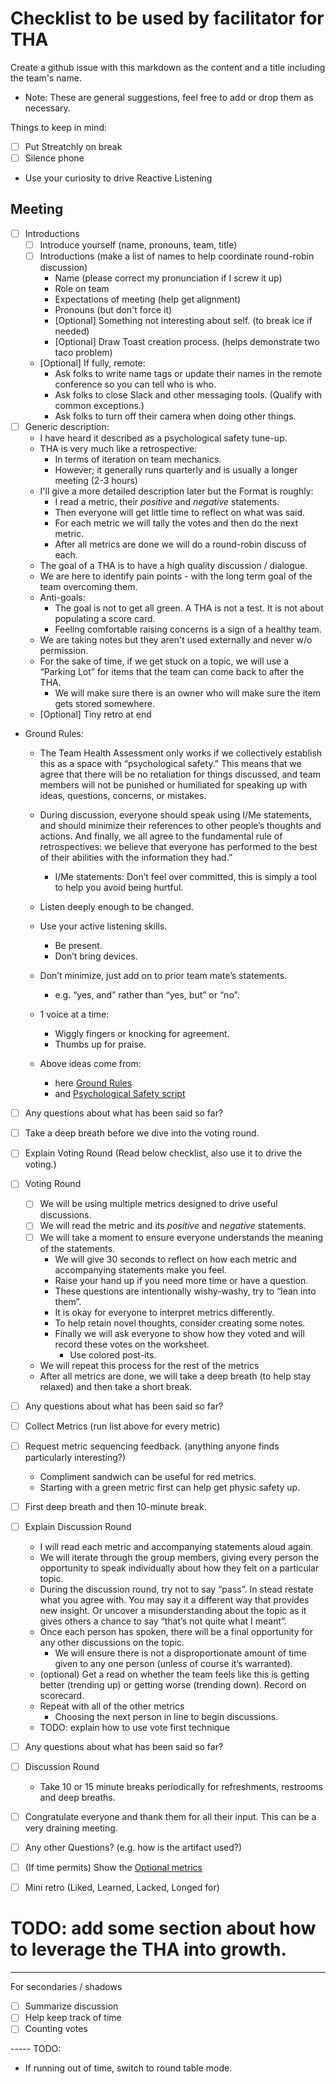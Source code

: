 # Checklist to be used by facilitator for THA
Create a github issue with this markdown as the content and a title including the team's name.
- Note: These are general suggestions, feel free to add or drop them as necessary.

Things to keep in mind:
- [ ] Put Streatchly on break
- [ ] Silence phone
- Use your curiosity to drive Reactive Listening

## Meeting
- [ ] Introductions
    - [ ] Introduce yourself (name, pronouns, team, title)
    - [ ] Introductions (make a list of names to help coordinate round-robin discussion)
        - Name (please correct my pronunciation if I screw it up)
        - Role on team
        - Expectations of meeting (help get alignment)
        - Pronouns (but don't force it)
        - [Optional] Something not interesting about self. (to break ice if needed)
        - [Optional] Draw Toast creation process. (helps demonstrate two taco problem)
    - [Optional] If fully, remote: 
        - Ask folks to write name tags or update their names in the remote conference so you can tell who is who.
        - Ask folks to close Slack and other messaging tools. (Qualify with common exceptions.)
        - Ask folks to turn off their camera when doing other things.
- [ ] Generic description:
    - I have heard it described as a psychological safety tune-up.
    - THA is very much like a retrospective:
        - In terms of iteration on team mechanics.
        - However; it generally runs quarterly and is usually a longer meeting (2-3 hours)
    - I'll give a more detailed description later but the Format is roughly:
        - I read a metric, their *positive* and *negative* statements.
        - Then everyone will get little time to reflect on what was said.
        - For each metric we will tally the votes and then do the next metric.
        - After all metrics are done we will do a round-robin discuss of each.
    - The goal of a THA is to have a high quality discussion / dialogue.
    - We are here to identify pain points - with the long term goal of the team overcoming them.
    - Anti-goals:
        - The goal is not to get all green. A THA is not a test. It is not about populating a score card.
        - Feeling comfortable raising concerns is a sign of a healthy team.
    - We are taking notes but they aren't used externally and never w/o permission.
    - For the sake of time, if we get stuck on a topic, we will use a “Parking Lot” for items that the team can come back to after the THA.
        - We will make sure there is an owner who will make sure the item gets stored somewhere.
    - [Optional] Tiny retro at end
    
- Ground Rules:
    - The Team Health Assessment only works if we collectively establish this as a space with “psychological safety.” This means that we agree that there will be no retaliation for things discussed, and team members will not be punished or humiliated for speaking up with ideas, questions, concerns, or mistakes.
    - During discussion, everyone should speak using I/Me statements, and should minimize their references to other people’s thoughts and actions. And finally, we all agree to the fundamental rule of retrospectives: we believe that everyone has performed to the best of their abilities with the information they had.”
        - I/Me statements: Don’t feel over committed, this is simply a tool to help you avoid being hurtful.
    - Listen deeply enough to be changed.
    - Use your active listening skills.
        - Be present.
        - Don’t bring devices.
    - Don’t minimize, just add on to prior team mate’s statements.
        - e.g. “yes, and” rather than “yes, but” or “no”.
    - 1 voice at a time:
        - Wiggly fingers or knocking for agreement.
        - Thumbs up for praise.
   
    - Above ideas come from:
        - here [Ground Rules](https://docs.google.com/document/d/18Q9uand09WHwiWZO21A9rD6S-3953CqP0v-xEj-xSCg/edit#heading=h.3f96t1973epx)
        - and [Psychological Safety script](https://docs.google.com/document/d/18Q9uand09WHwiWZO21A9rD6S-3953CqP0v-xEj-xSCg/edit#heading=h.skek14hxa5vk)
   
- [ ] Any questions about what has been said so far?

- [ ] Take a deep breath before we dive into the voting round.

- [ ] Explain Voting Round (Read below checklist, also use it to drive the voting.)
- [ ] Voting Round
    - [ ] We will be using multiple metrics designed to drive useful discussions.
    - [ ] We will read the metric and its *positive* and *negative* statements. 
    - [ ] We will take a moment to ensure everyone understands the meaning of the statements.
        - We will give 30 seconds to reflect on how each metric and accompanying statements make you feel.
        - Raise your hand up if you need more time or have a question.
        - These questions are intentionally wishy-washy, try to “lean into them”.
        - It is okay for everyone to interpret metrics differently.
        - To help retain novel thoughts, consider creating some notes.
        - Finally we will ask everyone to show how they voted and will record these votes on the worksheet.
            - Use colored post-its.
    - We will repeat this process for the rest of the metrics
    - After all metrics are done, we will take a deep breath (to help stay relaxed) and then take a short break.

- [ ] Any questions about what has been said so far?

- [ ] Collect Metrics (run list above for every metric)
- [ ] Request metric sequencing feedback. (anything anyone finds particularly interesting?)
    - Compliment sandwich can be useful for red metrics.
    - Starting with a green metric first can help get physic safety up.
- [ ] First deep breath and then 10-minute break.
        
- [ ] Explain Discussion Round
    - I will read each metric and accompanying statements aloud again.
    - We will iterate through the group members, giving every person the opportunity to speak individually about how they felt on a particular topic.
    - During the discussion round, try not to say “pass”. In stead restate what you agree with. You may say it a different way that provides new insight. Or uncover a misunderstanding about the topic as it gives others a chance to say “that’s not quite what I meant”.
    - Once each person has spoken, there will be a final opportunity for any other discussions on the topic. 
        - We will ensure there is not a disproportionate amount of time given to any one person (unless of course it’s warranted). 
    - (optional) Get a read on whether the team feels like this is getting better (trending up) or getting worse (trending down). Record on scorecard.
    - Repeat with all of the other metrics
        - Choosing the next person in line to begin discussions.
    - TODO: explain how to use vote first technique
  
- [ ] Any questions about what has been said so far?

- [ ] Discussion Round
    - Take 10 or 15 minute breaks periodically for refreshments, restrooms and deep breaths.
  
- [ ] Congratulate everyone and thank them for all their input. This can be a very draining meeting.
  

- [ ] Any other Questions? (e.g. how is the artifact used?)
- [ ] (If time permits) Show the [Optional metrics](https://docs.google.com/spreadsheets/d/1d98EX4P0dyl99Pd9jJN6nZ4QvBm0GIKhD2RZkgnF03w/edit#gid=1805229700)
- [ ] Mini retro (Liked, Learned, Lacked, Longed for)

# TODO: add some section about how to leverage the THA into growth.

---
For secondaries / shadows
- [ ] Summarize discussion
- [ ] Help keep track of time
- [ ] Counting votes

----- TODO:
- If running out of time, switch to round table mode.
